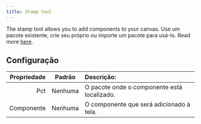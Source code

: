 ```yaml
---
title: Stamp tool
---
```


The stamp tool allows you to add components to your canvas.
Use um pacote existente, crie seu próprio ou importe um pacote para usá-lo. Read more [here](../pack).

## Configuração

| Propriedade |  Padrão | Descrição:                                  |
| ----------: | :-----: | :---------------------------------------------------------- |
|         Pct | Nenhuma | O pacote onde o componente está localizado. |
|  Componente | Nenhuma | O componente que será adicionado à tela.    |
